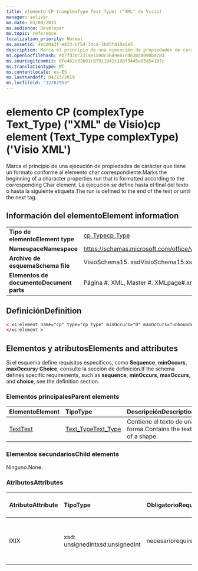 ```yaml
---
title: elemento CP (complexType Text_Type) ("XML" de Visio)
manager: soliver
ms.date: 03/09/2015
ms.audience: Developer
ms.topic: reference
localization_priority: Normal
ms.assetid: 4edd0a3f-e433-bf54-34cd-3b05fd10a5a5
description: Marca el principio de una ejecución de propiedades de carácter que tiene un formato conforme al elemento char correspondiente. La ejecución se define hasta el final del texto o hasta la siguiente etiqueta.
ms.openlocfilehash: eb7fd30c2314e159dc3649e87cd63bd4090ba283
ms.sourcegitcommit: 8fe462c32b91c87911942c188f3445e85a54137c
ms.translationtype: MT
ms.contentlocale: es-ES
ms.lasthandoff: 04/23/2019
ms.locfileid: "32282953"
---
```

# <a name="cp-element-texttype-complextype-visio-xml"></a><span data-ttu-id="f4715-104">elemento CP (complexType Text_Type) ("XML" de Visio)</span><span class="sxs-lookup"><span data-stu-id="f4715-104">cp element (Text_Type complexType) ('Visio XML')</span></span>

<span data-ttu-id="f4715-105">Marca el principio de una ejecución de propiedades de carácter que tiene un formato conforme al elemento char correspondiente.</span><span class="sxs-lookup"><span data-stu-id="f4715-105">Marks the beginning of a character properties run that is formatted according to the corresponding Char element.</span></span> <span data-ttu-id="f4715-106">La ejecución se define hasta el final del texto o hasta la siguiente etiqueta.</span><span class="sxs-lookup"><span data-stu-id="f4715-106">The run is defined to the end of the text or until the next tag.</span></span>
  
## <a name="element-information"></a><span data-ttu-id="f4715-107">Información del elemento</span><span class="sxs-lookup"><span data-stu-id="f4715-107">Element information</span></span>

|||
|:-----|:-----|
|<span data-ttu-id="f4715-108">**Tipo de elemento**</span><span class="sxs-lookup"><span data-stu-id="f4715-108">**Element type**</span></span> <br/> |[<span data-ttu-id="f4715-109">cp_Type</span><span class="sxs-lookup"><span data-stu-id="f4715-109">cp_Type</span></span>](cp_type-complextypevisio-xml.md) <br/> |
|<span data-ttu-id="f4715-110">**Namespace**</span><span class="sxs-lookup"><span data-stu-id="f4715-110">**Namespace**</span></span> <br/> |https://schemas.microsoft.com/office/visio/2012/main  <br/> |
|<span data-ttu-id="f4715-111">**Archivo de esquema**</span><span class="sxs-lookup"><span data-stu-id="f4715-111">**Schema file**</span></span> <br/> |<span data-ttu-id="f4715-112">VisioSchema15. xsd</span><span class="sxs-lookup"><span data-stu-id="f4715-112">VisioSchema15.xsd</span></span>  <br/> |
|<span data-ttu-id="f4715-113">**Elementos de documento**</span><span class="sxs-lookup"><span data-stu-id="f4715-113">**Document parts**</span></span> <br/> |<span data-ttu-id="f4715-114">Página #. XML, Master #. XML</span><span class="sxs-lookup"><span data-stu-id="f4715-114">page#.xml, master#.xml</span></span>  <br/> |
   
## <a name="definition"></a><span data-ttu-id="f4715-115">Definición</span><span class="sxs-lookup"><span data-stu-id="f4715-115">Definition</span></span>

```XML
< xs:element name="cp" type="cp_Type" minOccurs="0" maxOccurs="unbounded" >
</xs:element >
```

## <a name="elements-and-attributes"></a><span data-ttu-id="f4715-116">Elementos y atributos</span><span class="sxs-lookup"><span data-stu-id="f4715-116">Elements and attributes</span></span>

<span data-ttu-id="f4715-117">Si el esquema define requisitos específicos, como **Sequence**, **minOccurs**, **maxOccurs**y **Choice**, consulte la sección de definición.</span><span class="sxs-lookup"><span data-stu-id="f4715-117">If the schema defines specific requirements, such as **sequence**, **minOccurs**, **maxOccurs**, and **choice**, see the definition section.</span></span> 
  
### <a name="parent-elements"></a><span data-ttu-id="f4715-118">Elementos principales</span><span class="sxs-lookup"><span data-stu-id="f4715-118">Parent elements</span></span>

|<span data-ttu-id="f4715-119">**Elemento**</span><span class="sxs-lookup"><span data-stu-id="f4715-119">**Element**</span></span>|<span data-ttu-id="f4715-120">**Tipo**</span><span class="sxs-lookup"><span data-stu-id="f4715-120">**Type**</span></span>|<span data-ttu-id="f4715-121">**Descripción**</span><span class="sxs-lookup"><span data-stu-id="f4715-121">**Description**</span></span>|
|:-----|:-----|:-----|
|[<span data-ttu-id="f4715-122">Text</span><span class="sxs-lookup"><span data-stu-id="f4715-122">Text</span></span>](text-element-shapesheet_type-complextypevisio-xml.md) <br/> |[<span data-ttu-id="f4715-123">Text_Type</span><span class="sxs-lookup"><span data-stu-id="f4715-123">Text_Type</span></span>](text_type-complextypevisio-xml.md) <br/> |<span data-ttu-id="f4715-124">Contiene el texto de una forma.</span><span class="sxs-lookup"><span data-stu-id="f4715-124">Contains the text of a shape.</span></span>  <br/> |
   
### <a name="child-elements"></a><span data-ttu-id="f4715-125">Elementos secundarios</span><span class="sxs-lookup"><span data-stu-id="f4715-125">Child elements</span></span>

<span data-ttu-id="f4715-126">Ninguno.</span><span class="sxs-lookup"><span data-stu-id="f4715-126">None.</span></span>
  
### <a name="attributes"></a><span data-ttu-id="f4715-127">Atributos</span><span class="sxs-lookup"><span data-stu-id="f4715-127">Attributes</span></span>

|<span data-ttu-id="f4715-128">**Atributo**</span><span class="sxs-lookup"><span data-stu-id="f4715-128">**Attribute**</span></span>|<span data-ttu-id="f4715-129">**Tipo**</span><span class="sxs-lookup"><span data-stu-id="f4715-129">**Type**</span></span>|<span data-ttu-id="f4715-130">**Obligatorio**</span><span class="sxs-lookup"><span data-stu-id="f4715-130">**Required**</span></span>|<span data-ttu-id="f4715-131">**Descripción**</span><span class="sxs-lookup"><span data-stu-id="f4715-131">**Description**</span></span>|<span data-ttu-id="f4715-132">**Posibles valores**</span><span class="sxs-lookup"><span data-stu-id="f4715-132">**Possible values**</span></span>|
|:-----|:-----|:-----|:-----|:-----|
|<span data-ttu-id="f4715-133">IX</span><span class="sxs-lookup"><span data-stu-id="f4715-133">IX</span></span>  <br/> |<span data-ttu-id="f4715-134">xsd: unsignedInt</span><span class="sxs-lookup"><span data-stu-id="f4715-134">xsd:unsignedInt</span></span>  <br/> |<span data-ttu-id="f4715-135">necesario</span><span class="sxs-lookup"><span data-stu-id="f4715-135">required</span></span>  <br/> |<span data-ttu-id="f4715-136">El índice del elemento char que esta propiedad ejecuta representa.</span><span class="sxs-lookup"><span data-stu-id="f4715-136">The Char element index that this property run represents.</span></span>  <br/> |<span data-ttu-id="f4715-137">Valores del tipo xsd: unsignedInt.</span><span class="sxs-lookup"><span data-stu-id="f4715-137">Values of the xsd:unsignedInt type.</span></span>  <br/> |
   

